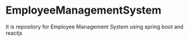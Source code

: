 # EmployeeManagementSystem
It is repository for Employee Management System using spring boot and reactjs
